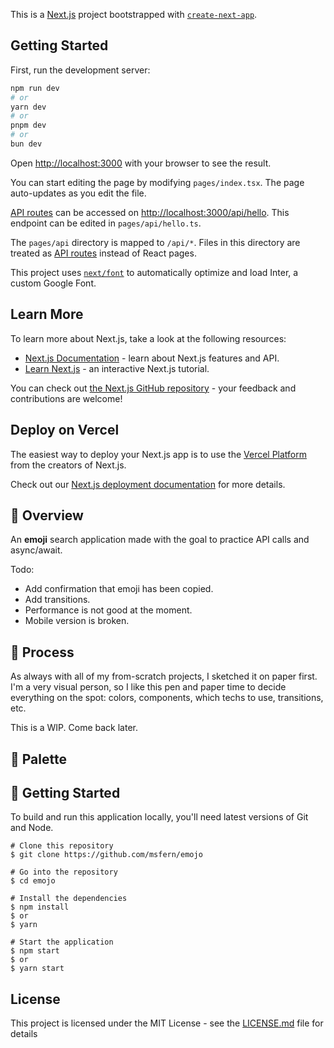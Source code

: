 This is a [Next.js](https://nextjs.org/) project bootstrapped with [`create-next-app`](https://github.com/vercel/next.js/tree/canary/packages/create-next-app).

## Getting Started

First, run the development server:

```bash
npm run dev
# or
yarn dev
# or
pnpm dev
# or
bun dev
```

Open [http://localhost:3000](http://localhost:3000) with your browser to see the result.

You can start editing the page by modifying `pages/index.tsx`. The page auto-updates as you edit the file.

[API routes](https://nextjs.org/docs/api-routes/introduction) can be accessed on [http://localhost:3000/api/hello](http://localhost:3000/api/hello). This endpoint can be edited in `pages/api/hello.ts`.

The `pages/api` directory is mapped to `/api/*`. Files in this directory are treated as [API routes](https://nextjs.org/docs/api-routes/introduction) instead of React pages.

This project uses [`next/font`](https://nextjs.org/docs/basic-features/font-optimization) to automatically optimize and load Inter, a custom Google Font.

## Learn More

To learn more about Next.js, take a look at the following resources:

- [Next.js Documentation](https://nextjs.org/docs) - learn about Next.js features and API.
- [Learn Next.js](https://nextjs.org/learn) - an interactive Next.js tutorial.

You can check out [the Next.js GitHub repository](https://github.com/vercel/next.js/) - your feedback and contributions are welcome!

## Deploy on Vercel

The easiest way to deploy your Next.js app is to use the [Vercel Platform](https://vercel.com/new?utm_medium=default-template&filter=next.js&utm_source=create-next-app&utm_campaign=create-next-app-readme) from the creators of Next.js.

Check out our [Next.js deployment documentation](https://nextjs.org/docs/deployment) for more details.

<!-- ![Application Preview](print.png) -->

## 📙 Overview

An **emoji** search application made with the goal to practice API calls and async/await.

Todo:

- Add confirmation that emoji has been copied.
- Add transitions.
- Performance is not good at the moment.
- Mobile version is broken.

<!-- - **Typescript.** So useful yet it never really interested me until a while ago.
- **Local Storage saving.** Let's keep them stored data coming.
- **Transitions.** Making things pretty since (insert year here).
- **Styled Components.** Yep, it's time, baby.
- **Testing.** Time to close this wound and finally make amends with Jest and Enzyme -shivers-
- **Architecture.** Not a tech, but I've been told my code structure is making people get sick, so yeah.
- **Dark Mode.** IT'S EVERYWHERE. -->

## 🔨 Process

As always with all of my from-scratch projects, I sketched it on paper first. I'm a very visual person, so I like this pen and paper time to decide everything on the spot: colors, components, which techs to use, transitions, etc.

This is a WIP. Come back later.

## 🎨 Palette

<!-- | Color                            | Hex                             |
| -------------                    |:-------------:                  |
| ![#171219](https://placehold.it/15/171219/000000?text=+) | #171219 |
| ![#A39BA8](https://placehold.it/15/A39BA8/000000?text=+) | #A39BA8 |
| ![#FFFFFF](https://placehold.it/15/ffffff/000000?text=+) | #FFFFFF |
| ![#1170FF](https://placehold.it/15/1170FF/000000?text=+) | #1170FF |
| ![#DB5461](https://placehold.it/15/DB5461/000000?text=+) | #DB5461 |

**Font Family:** [Roboto](https://fonts.google.com/specimen/Roboto) -->

## 💾 Getting Started

To build and run this application locally, you'll need latest versions of Git and Node.

```
# Clone this repository
$ git clone https://github.com/msfern/emojo

# Go into the repository
$ cd emojo

# Install the dependencies
$ npm install
$ or
$ yarn

# Start the application
$ npm start
$ or
$ yarn start
```

## License

This project is licensed under the MIT License - see the [LICENSE.md](LICENSE.md) file for details
